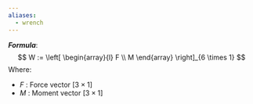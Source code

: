 ```yaml
---
aliases:
  - wrench
---
```

***Formula***:$$ W :=  \left[ \begin{array}{l} F \\ M \end{array} \right]_{6 \times 1} $$Where:
- $F$ : Force vector $[3 \times 1]$
- $M$ : Moment vector $[3 \times 1]$
